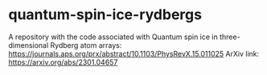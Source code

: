 # quantum-spin-ice-rydbergs
A repository with the code associated with Quantum spin ice in three-dimensional Rydberg atom arrays: https://journals.aps.org/prx/abstract/10.1103/PhysRevX.15.011025 ArXiv link: https://arxiv.org/abs/2301.04657
